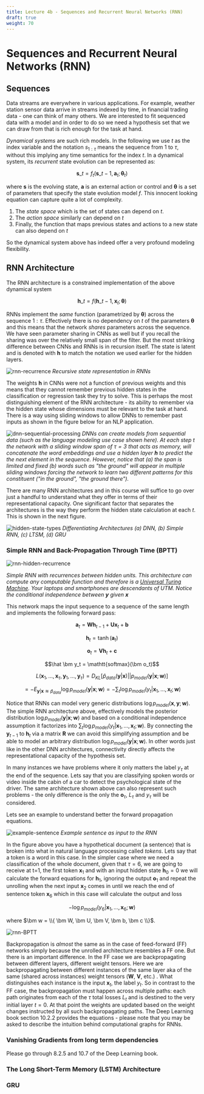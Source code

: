 ```yaml
---
title: Lecture 4b - Sequences and Recurrent Neural Networks (RNN)
draft: true
weight: 70
---
```


# Sequences and Recurrent Neural Networks (RNN)

## Sequences

Data streams are everywhere in various applications. For example, weather station sensor data arrive in streams indexed by time,  in financial trading data - one can think of many others. We are interested to fit sequenced data with a model and in order to do so we need a hypothesis set that we can draw from that is rich enough for the task at hand. 

_Dynamical systems_ are such rich models. In the following we use $t$ as the index variable and the notation $s_{1:\tau}$ means the sequence from 1 to $\tau$, without this implying any time semantics for the index $t$. In a dynamical system,  its _recurrent_ state evolution can be represented as:

$$\mathbf{s}\_t = f_t(\mathbf{s}\_{t-1}, \mathbf{a}_t ; \bm \theta_t)$$

where $\bm s$ is the evolving state,  $\bm a$ is an external action or control and $\bm \theta$ is a set of parameters that specify the state evolution model $f$.  This innocent looking equation can capture quite a lot of complexity. 

1.  The _state space_ which is the set of states can depend on $t$. 
2.  The _action space_ similarly can depend on $t$
3.  Finally, the function that maps previous states and actions to a new state can also depend on $t$

So the dynamical system above has indeed offer a very profound modeling flexibility. 

## RNN Architecture
The RNN architecture is a constrained implementation of the above dynamical system 

$$\mathbf{h}\_t = f(\mathbf{h}\_{t-1}, \mathbf{x}_t ; \bm \theta)$$

RNNs implement the _same_ function (parametrized by $\bm \theta$) across the sequence $1:\tau$. Effectively there is no dependency on $t$ of the parameters $\bm \theta$ and this means that the network _shares_ parameters across the sequence. We have seen parameter sharing in CNNs as well but if you recall the sharing was over the relatively small span of the filter. But the most striking difference between CNNs and RNNs is in recursion itself. The state is latent and is denoted with $\bm h$ to match the notation we used earlier for the hidden layers. 

![rnn-recurrence](images/rnn-recurrence.png#center)
*Recursive state representation in RNNs*

The weights $\bm h$ in CNNs were not a function of previous weights and this means that they cannot remember previous hidden states in the classification or regression task they try to solve. This is perhaps the most distinguishing element of the RNN architecture - its ability to remember via the hidden state whose dimensions must be relevant to the task at hand. There is a way using sliding windows to allow DNNs to remember past inputs as shown in the figure below for an NLP application. 

![dnn-sequential-processing](images/dnn-sequential-processing.png#center)
*DNNs can create models from sequential data (such as the language modeling use case shown here). At each step $t$ the network with a sliding window span of $\tau=3$ that acts as memory, will concatenate the word embeddings and use a hidden layer $\bm h$ to predict the the next element in the sequence.  However, notice that (a) the span is limited and fixed (b) words such as "the ground" will appear in multiple sliding windows forcing the network to learn two different patterns for this constituent ("in the ground", "the ground there").*

There are many RNN architectures and in this course will suffice to go over just a handful to understand what they offer in terms of their representational capacity. One significant factor that separates the architectures is the way they perform the hidden state calculation at each $t$. This is shown in the next figure.


![hidden-state-types](images/hidden-state-types.png#center)
*Differentiating Architectures (a) DNN, (b) Simple RNN, (c) LTSM, (d) GRU*

### Simple RNN and Back-Propagation Through Time (BPTT)
![rnn-hidden-recurrence](images/rnn-hidden-recurrence.png#center)

*Simple RNN with recurrences between hidden units. This architecture can compute any computable function and therefore is a [Universal Turing Machine](http://alvyray.com/CreativeCommons/BizCardUniversalTuringMachine_v2.3.pdf). Your laptops and smartphones are descendants of UTM. Notice the conditional independence between $\bm y$ given $\bm x$*

This network maps the input sequence to a sequence of the same length and implements the following forward pass:

$$\bm a_t = \bm W \bm h _{t-1} + \bm U \bm x_t + \bm b$$

$$\bm h_t = \tanh(\bm a_t)$$

$$\bm o_t = \bm V \bm h_t + \bm c$$

$$\hat \bm y_t = \mathtt{softmax}(\bm o_t)$$

$$L(\bm x_1, \dots , \bm x_{\tau}, \bm y_1, \dots , \bm y_{\tau}) = D_{KL}[\hat p_{data}(\bm y | \bm x) || p_{model}(\bm y | \bm x; \bm w)]$$

$$= - E_{\bm y | \bm x ≋ \hat{p}_{data}} \log p_{model}(\bm y | \bm x ; \bm w)  = - \sum_t \log p_{model}(y_t | \bm x_1, \dots, \bm x_t ; \bm w)$$ 

Notice that RNNs can model very generic distributions  $\log p_{model}(\bm x, \bm y ; \bm w)$. The simple RNN architecture above, effectively models the posterior distribution $\log p_{model}(\bm y | \bm x ; \bm w)$  and based on a conditional independence assumption it factorizes into $\sum_t \log p_{model}(y_t | \bm x_1, \dots, \bm x_t ; \bm w)$. By connecting the $\bm y_{t-1}$ to $\bm h_t$ via a matrix $\bm R$ we can avoid this simplifying assumption and be able to model an arbitrary distribution $\log p_{model}(\bm y | \bm x ; \bm w)$. In other words just like in the other DNN architectures, connectivity directly affects the representational capacity of the hypothesis set. 

In many instances we have problems where it only matters the label $y_\tau$ at the end of the sequence. Lets say that you are classifying spoken words or video inside the cabin of a car to detect the psychological state of the driver. The same architecture shown above can also represent such problems - the only difference is the only the $\bm o_\tau$, $L_\tau$ and $y_\tau$ will be considered. 

Lets see an example to understand better the forward propagation equations.

![example-sentence](images/example-sentence.png#center)
*Example sentence as input to the RNN*

In the figure above you have a hypothetical document (a sentence) that is broken into what in natural language processing called _tokens_. Lets say that a token is a word in this case. In the simpler case where we need a classification of the whole document, given that $\tau=6$, we are going to receive at t=1, the first token $\bm x_1$ and with an input hidden state  $\bm h_0 = 0$ we will calculate the forward equations for $\bm h_1$, ignoring the output $\bm o_1$ and repeat the unrolling when the next input $\bm x_2$ comes in until we reach the end of sentence token $\bm x_6$ which in this case will calculate the output and loss 

$$- \log p_{model} (y_6|\bm x_1, \dots , \bm x_6; \bm  w)$$ 

where $\bm w = \\{ \bm W, \bm U, \bm V, \bm b, \bm c \\}$. 

![rnn-BPTT](images/rnn-BPTT.png#center)

Backpropagation is _almost_ the same as in the case of feed-forward (FF) networks simply because the unrolled architecture resembles a FF one. But there is an important difference. In the FF case we are backpropagating between different layers, different weight tensors. Here we are backpropagating between different instances of the same layer aka of the same (shared across instances) weight tensors ($\bm W$, $\bm V$, etc.) . What distinguishes each instance is the input $\bm x_t$, the label $y_t$. So in contrast to the FF case, the backpropagation must happen across multiple paths: each path originates from each of the $\tau$ total losses $L_t$ and is destined to the very initial layer $t=0$. At that point the weights are updated based on the weight changes instructed by all such backpropagating paths. The Deep Learning book section 10.2.2 provides the equations - please note that you may be asked to describe the intuition behind computational graphs for RNNs. 

### Vanishing Gradients from long term dependencies 
Please go through 8.2.5 and 10.7 of the Deep Learning book. 

### The Long Short-Term Memory (LSTM) Architecture


### GRU

